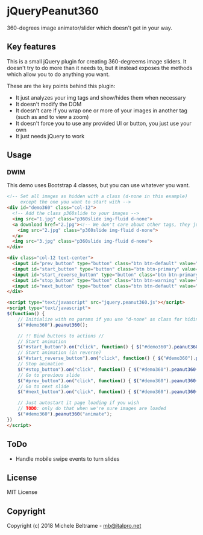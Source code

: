 # jQueryPeanut360

360-degrees image animator/slider which doesn't get in your way.

## Key features

This is a small jQuery plugin for creating 360-degreems image sliders. It doesn't try to do more than it needs to, but it instead exposes the methods which allow you to do anything you want.

These are the key points behind this plugin:

 - It just analyzes your img tags and show/hides them when necessary
 - It doesn't modify the DOM
 - It doesn't care if you wrap one or more of your images in another tag (such as and <a> to view a zoom)
 - It doesn't force you to use any provided UI or button, you just use your own
 - It just needs jQuery to work

## Usage

### DWIM

This demo uses Bootstrap 4 classes, but you can use whatever you want.

```html
<!-- Set all images as hidden with a class (d-none in this example)
     except the one you want to start with -->
<div id="demo360" class="col-12">
  <!-- Add the class p360slide to your images -->
  <img src="1.jpg" class="p360slide img-fluid d-none">
  <a download href="2.jpg"><!-- We don't care about other tags, they just work -->
    <img src="2.jpg" class="p360slide img-fluid d-none">
  </a>
  <img src="3.jpg" class="p360slide img-fluid d-none">
</div>

<div class="col-12 text-center">
  <input id="prev_button" type="button" class="btn btn-default" value="&laquo;">
  <input id="start_button" type="button" class="btn btn-primary" value="Start">
  <input id="start_reverse_button" type="button" class="btn btn-primary" value="Start (reverse)">
  <input id="stop_button" type="button" class="btn btn-warning" value="Stop">
  <input id="next_button" type="button" class="btn btn-default" value="&raquo;">
</div>

<script type="text/javascript" src="jquery.peanut360.js"></script>
<script type="text/javascript">
$(function() {
    // Initialize with no params if you use "d-none" as class for hiding
    $("#demo360").peanut360();

    // !! Bind buttons to actions //
    // Start animation
    $("#start_button").on("click", function() { $("#demo360").peanut360("animate") });
    // Start animation (in reverse)
    $("#start_reverse_button").on("click", function() { $("#demo360").peanut360("animate_reverse") });
    // Stop animation
    $("#stop_button").on("click", function() { $("#demo360").peanut360("animate_stop") });
    // Go to previous slide
    $("#prev_button").on("click", function() { $("#demo360").peanut360("showprevious") });
    // Go to next slide
    $("#next_button").on("click", function() { $("#demo360").peanut360("shownext") });

    // Just autostart it page loading if you wish
    // TODO: only do that when we're sure images are loaded
    $("#demo360").peanut360("animate");
})
</script>
```

## ToDo

 - Handle mobile swipe events to turn slides

## License

MIT License

## Copyright

Copyright (c) 2018 Michele Beltrame - mb@italpro.net
